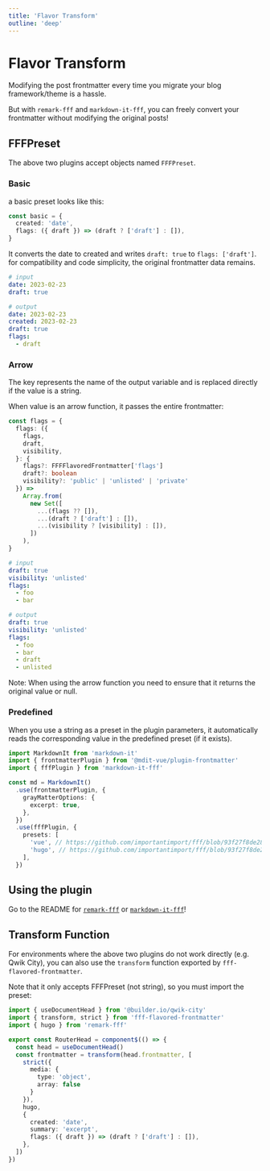 ```yaml
---
title: 'Flavor Transform'
outline: 'deep'
---
```


# Flavor Transform

Modifying the post frontmatter every time you migrate your blog framework/theme is a hassle.

But with `remark-fff` and `markdown-it-fff`, you can freely convert your frontmatter without modifying the original posts!

## FFFPreset

The above two plugins accept objects named `FFFPreset`.

### Basic

a basic preset looks like this:

```ts
const basic = {
  created: 'date',
  flags: ({ draft }) => (draft ? ['draft'] : []),
}
```

It converts the date to created and writes `draft: true` to `flags: ['draft']`. for compatibility and code simplicity, the original frontmatter data remains.

```yaml
# input
date: 2023-02-23
draft: true

# output
date: 2023-02-23
created: 2023-02-23
draft: true
flags:
  - draft
```

### Arrow

The key represents the name of the output variable and is replaced directly if the value is a string.

When value is an arrow function, it passes the entire frontmatter:

```ts
const flags = {
  flags: ({
    flags,
    draft,
    visibility,
  }: {
    flags?: FFFFlavoredFrontmatter['flags']
    draft?: boolean
    visibility?: 'public' | 'unlisted' | 'private'
  }) =>
    Array.from(
      new Set([
        ...(flags ?? []),
        ...(draft ? ['draft'] : []),
        ...(visibility ? [visibility] : []),
      ])
    ),
}
```

```yaml
# input
draft: true
visibility: 'unlisted'
flags:
  - foo
  - bar

# output
draft: true
visibility: 'unlisted'
flags:
  - foo
  - bar
  - draft
  - unlisted
```

Note: When using the arrow function you need to ensure that it returns the original value or null.

### Predefined

When you use a string as a preset in the plugin parameters, it automatically reads the corresponding value in the predefined preset (if it exists).

```ts
import MarkdownIt from 'markdown-it'
import { frontmatterPlugin } from '@mdit-vue/plugin-frontmatter'
import { fffPlugin } from 'markdown-it-fff'

const md = MarkdownIt()
  .use(frontmatterPlugin, {
    grayMatterOptions: {
      excerpt: true,
    },
  })
  .use(fffPlugin, {
    presets: [
      'vue', // https://github.com/importantimport/fff/blob/93f27f8de28c02974aa7d471f20f085443051be5/packages/markdown-it-fff/src/presets.ts#L10-L12
      'hugo', // https://github.com/importantimport/fff/blob/93f27f8de28c02974aa7d471f20f085443051be5/packages/remark-fff/src/presets.ts#L17-L46
    ],
  })
```

## Using the plugin

Go to the README for [`remark-fff`](/packages/remark-fff) or [`markdown-it-fff`](/packages/markdown-it-fff)!

## Transform Function

For environments where the above two plugins do not work directly (e.g. Qwik City), you can also use the `transform` function exported by `fff-flavored-frontmatter`.

Note that it only accepts FFFPreset (not string), so you must import the preset:

```ts
import { useDocumentHead } from '@builder.io/qwik-city'
import { transform, strict } from 'fff-flavored-frontmatter'
import { hugo } from 'remark-fff'

export const RouterHead = component$(() => {
  const head = useDocumentHead()
  const frontmatter = transform(head.frontmatter, [
    strict({
      media: {
        type: 'object',
        array: false
      }
    }),
    hugo,
    {
      created: 'date',
      summary: 'excerpt',
      flags: ({ draft }) => (draft ? ['draft'] : []),
    },
  ])
})
```
